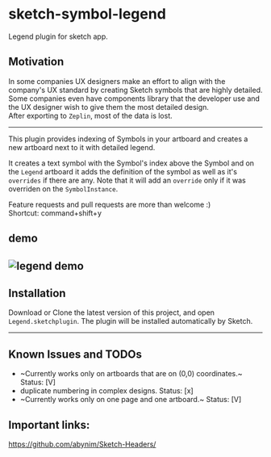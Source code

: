 # sketch-symbol-legend
Legend plugin for sketch app.
## Motivation
In some companies UX designers make an effort to align with the company's UX standard by creating Sketch symbols that are highly detailed. 
Some companies even have components library that the developer use and the UX designer wish to give them the most detailed design.  
After exporting to `Zeplin`, most of the data is lost.

---
This plugin provides indexing of Symbols in your artboard and creates a new artboard next to it with detailed legend.

It creates a text symbol with the Symbol's index above the Symbol and on the `Legend` artboard it adds the definition of the symbol as well as it's `overrides` if there are any. 
Note that it will add an `override` only if it was overriden on the `SymbolInstance`.

Feature requests and pull requests are more than welcome :)  
Shortcut: command+shift+y  
## demo

![legend demo](https://raw.githubusercontent.com/amimagid/sketch-symbol-legend/master/LegendPlugin.gif)
---
## Installation
Download or Clone the latest version of this project, and open `Legend.sketchplugin`. The plugin will be installed automatically by Sketch.

---
## Known Issues and TODOs
- ~Currently works only on artboards that are on (0,0) coordinates.~ Status: [V]
- duplicate numbering in complex designs. Status: [x]
- ~Currently works only on one page and one artboard.~ Status: [V] 

## Important links:
https://github.com/abynim/Sketch-Headers/
